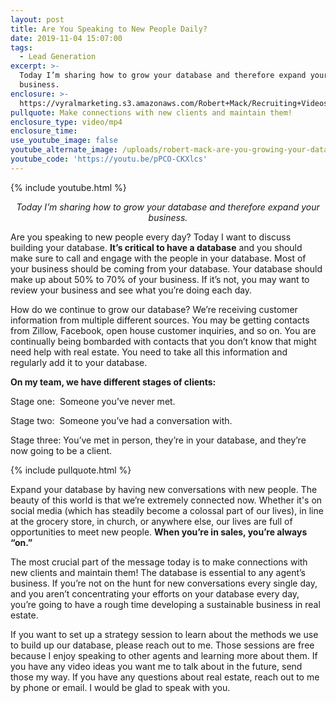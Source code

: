 ```yaml
---
layout: post
title: Are You Speaking to New People Daily?
date: 2019-11-04 15:07:00
tags:
  - Lead Generation
excerpt: >-
  Today I’m sharing how to grow your database and therefore expand your
  business.
enclosure: >-
  https://vyralmarketing.s3.amazonaws.com/Robert+Mack/Recruiting+Videos/Are+You+Speaking+to+New+People+Daily_.mp4
pullquote: Make connections with new clients and maintain them!
enclosure_type: video/mp4
enclosure_time:
use_youtube_image: false
youtube_alternate_image: /uploads/robert-mack-are-you-growing-your-database-youtube.png
youtube_code: 'https://youtu.be/pPCO-CKXlcs'
---
```


{% include youtube.html %}

<p style="text-align: center;"><em>Today I’m sharing how to grow your database and therefore expand your business.</em></p>

Are you speaking to new people every day? Today I want to discuss building your database. **It’s critical to have a database** and you should make sure to call and engage with the people in your database. Most of your business should be coming from your database. Your database should make up about 50% to 70% of your business. If it’s not, you may want to review your business and see what you’re doing each day.&nbsp;

How do we continue to grow our database? We’re receiving customer information from multiple different sources. You may be getting contacts from Zillow, Facebook, open house customer inquiries, and so on. You are continually being bombarded with contacts that you don’t know that might need help with real estate. You need to take all this information and regularly add it to your database.&nbsp;

**On my team, we have different stages of clients:**

Stage one: &nbsp;Someone you’ve never met.

Stage two: &nbsp;Someone you’ve had a conversation with.&nbsp;

Stage three: You’ve met in person, they’re in your database, and they’re now going to be a client.

{% include pullquote.html %}

Expand your database by having new conversations with new people. The beauty of this world is that we’re extremely connected now. Whether it's on social media (which has steadily become a colossal part of our lives), in line at the grocery store, in church, or anywhere else, our lives are full of opportunities to meet new people. **When you’re in sales, you’re always “on.”**

The most crucial part of the message today is to make connections with new clients and maintain them\! The database is essential to any agent’s business. If you’re not on the hunt for new conversations every single day, and you aren’t concentrating your efforts on your database every day, you’re going to have a rough time developing a sustainable business in real estate.&nbsp;

If you want to set up a strategy session to learn about the methods we use to build up our database, please reach out to me. Those sessions are free because I enjoy speaking to other agents and learning more about them. If you have any video ideas you want me to talk about in the future, send those my way. If you have any questions about real estate, reach out to me by phone or email. I would be glad to speak with you.&nbsp;